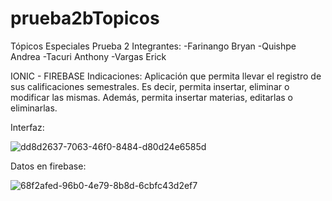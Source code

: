# prueba2bTopicos
Tópicos Especiales
Prueba 2
Integrantes:
-Farinango Bryan
-Quishpe Andrea
-Tacuri Anthony
-Vargas Erick

IONIC - FIREBASE
Indicaciones: Aplicación que permita llevar el registro de sus calificaciones semestrales. Es decir, permita insertar, eliminar o modificar las mismas. Además, permita insertar materias, editarlas o eliminarlas.

Interfaz:

![dd8d2637-7063-46f0-8484-d80d24e6585d](https://user-images.githubusercontent.com/38590809/90590966-811a6480-e1a7-11ea-8edb-1c6dfda5ef74.jpg)

Datos en firebase:

![68f2afed-96b0-4e79-8b8d-6cbfc43d2ef7](https://user-images.githubusercontent.com/38590809/90590969-824b9180-e1a7-11ea-9757-162330c6f251.jpg)
